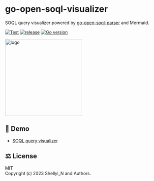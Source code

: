 # go-open-soql-visualizer
SOQL query visualizer powered by [go-open-soql-parser](https://github.com/shellyln/go-open-soql-parser) and Mermaid.


[![Test](https://github.com/shellyln/go-open-soql-visualizer/actions/workflows/test.yml/badge.svg)](https://github.com/shellyln/go-open-soql-visualizer/actions/workflows/test.yml)
[![release](https://img.shields.io/github/v/release/shellyln/go-open-soql-visualizer)](https://github.com/shellyln/go-open-soql-visualizer/releases)
[![Go version](https://img.shields.io/github/go-mod/go-version/shellyln/go-open-soql-visualizer)](https://github.com/shellyln/go-open-soql-visualizer)

<img src="https://raw.githubusercontent.com/shellyln/go-open-soql-parser/master/_assets/logo-opensoql.svg" alt="logo" style="width:250px;" width="250">

## 🧭 Demo

* [SOQL query visualizer](https://shellyln.github.io/soql-visualizer/)

## ⚖️ License

MIT  
Copyright (c) 2023 Shellyl_N and Authors.
